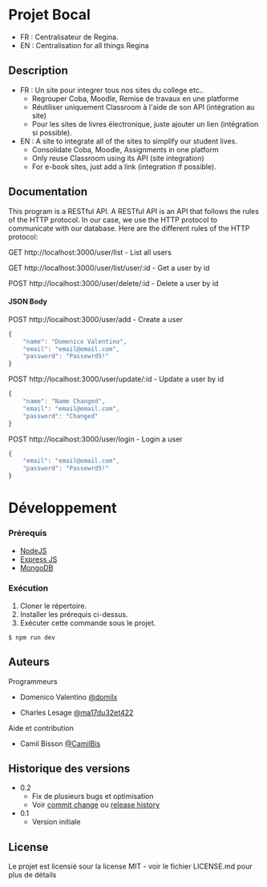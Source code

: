 # Projet Bocal

 - FR : Centralisateur de Regina. 
 - EN : Centralisation for all things Regina
## Description

  - FR : Un site pour integrer tous nos sites du college etc..
    - Regrouper Coba, Moodle, Remise de travaux en une platforme
    - Réutiliser uniquement Classroom à l'aide de son API (intégration au site)
    - Pour les sites de livres électronique, juste ajouter un lien (intégration si possible).
 - EN : A site to integrate all of the sites to simplify our student lives.
    - Consolidate Coba, Moodle, Assignments in one platform
    - Only reuse Classroom using its API (site integration)
    - For e-book sites, just add a link (integration if possible).

## Documentation
This program is a RESTful API. A RESTful API is an API that follows the rules of the HTTP protocol. In our case, we use the HTTP protocol to communicate with our database. Here are the different rules of the HTTP protocol:
<p></p>
GET http://localhost:3000/user/list -  List all users
<p></p>
GET http://localhost:3000/user/list/user/:id - Get a user by id
<p></p>
POST http://localhost:3000/user/delete/:id - Delete a user by id
<p></p>

#### JSON Body
POST http://localhost:3000/user/add - Create a user
<p></p>


```javascript
{
    "name": "Domenico Valentino",
    "email": "email@email.com",
    "password": "Passowrd5!"
}
```

<p></p>
POST http://localhost:3000/user/update/:id - Update a user by id
<p></p>

```javascript
{
    "name": "Name Changed",
    "email": "email@email.com",
    "password": "Changed"
}
```

POST http://localhost:3000/user/login - Login a user
<p></p>

```javascript
{
    "email": "email@email.com",
    "password": "Passowrd5!"
}
```

# Développement

### Prérequis

* [NodeJS](https://nodejs.org/en/)
* [Express JS](expressjs.com)
* [MongoDB](https://www.mongodb.com/)

### Exécution

1. Cloner le répertoire.
2. Installer les prérequis ci-dessus.
3. Exécuter cette commande sous le projet.

```
$ npm run dev
```

## Auteurs

Programmeurs

 - Domenico Valentino  [@domilx](https://github.com/domilx)
<p></p>

 - Charles Lesage [@ma17du32et422](https://github.com/ma17du32et422)
<p></p>

Aide et contribution
 - Camil Bisson [@CamilBis](https://github.com/CamilBis)


## Historique des versions

* 0.2
    * Fix de plusieurs bugs et optimisation
    * Voir [commit change]() ou [release history]()
* 0.1
    * Version initiale

## License

Le projet est licensié sour la license MIT - voir le fichier LICENSE.md pour plus de détails